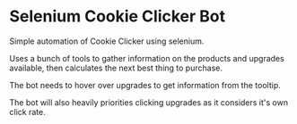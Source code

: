 # Selenium Cookie Clicker Bot

Simple automation of Cookie Clicker using selenium.
 
Uses a bunch of tools to gather information on the products and upgrades available,
then calculates the next best thing to purchase.

The bot needs to hover over upgrades to get information from the tooltip.

The bot will also heavily priorities clicking upgrades as it considers it's own click rate.





